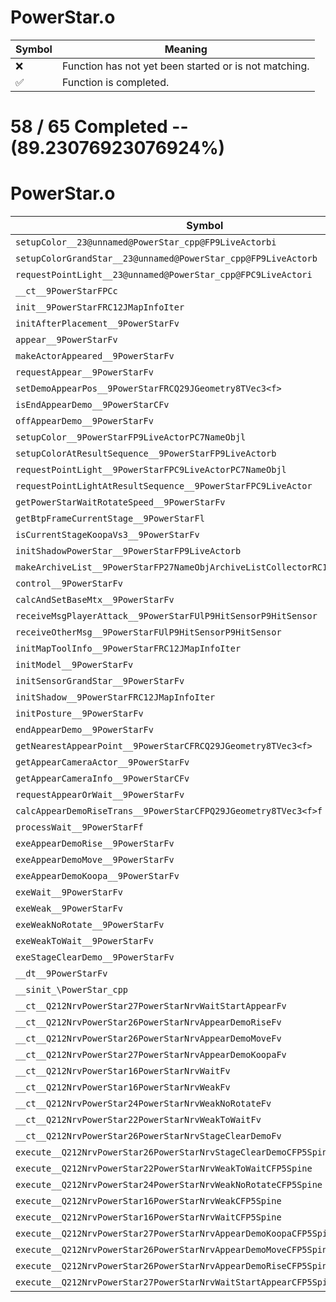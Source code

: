 # PowerStar.o
| Symbol | Meaning 
| ------------- | ------------- 
| :x: | Function has not yet been started or is not matching. 
| :white_check_mark: | Function is completed. 


# 58 / 65 Completed -- (89.23076923076924%)
# PowerStar.o
| Symbol | Decompiled? |
| ------------- | ------------- |
| `setupColor__23@unnamed@PowerStar_cpp@FP9LiveActorbi` | :white_check_mark: |
| `setupColorGrandStar__23@unnamed@PowerStar_cpp@FP9LiveActorb` | :white_check_mark: |
| `requestPointLight__23@unnamed@PowerStar_cpp@FPC9LiveActori` | :white_check_mark: |
| `__ct__9PowerStarFPCc` | :white_check_mark: |
| `init__9PowerStarFRC12JMapInfoIter` | :white_check_mark: |
| `initAfterPlacement__9PowerStarFv` | :white_check_mark: |
| `appear__9PowerStarFv` | :white_check_mark: |
| `makeActorAppeared__9PowerStarFv` | :white_check_mark: |
| `requestAppear__9PowerStarFv` | :white_check_mark: |
| `setDemoAppearPos__9PowerStarFRCQ29JGeometry8TVec3<f>` | :white_check_mark: |
| `isEndAppearDemo__9PowerStarCFv` | :white_check_mark: |
| `offAppearDemo__9PowerStarFv` | :white_check_mark: |
| `setupColor__9PowerStarFP9LiveActorPC7NameObjl` | :white_check_mark: |
| `setupColorAtResultSequence__9PowerStarFP9LiveActorb` | :white_check_mark: |
| `requestPointLight__9PowerStarFPC9LiveActorPC7NameObjl` | :white_check_mark: |
| `requestPointLightAtResultSequence__9PowerStarFPC9LiveActor` | :white_check_mark: |
| `getPowerStarWaitRotateSpeed__9PowerStarFv` | :white_check_mark: |
| `getBtpFrameCurrentStage__9PowerStarFl` | :white_check_mark: |
| `isCurrentStageKoopaVs3__9PowerStarFv` | :white_check_mark: |
| `initShadowPowerStar__9PowerStarFP9LiveActorb` | :white_check_mark: |
| `makeArchiveList__9PowerStarFP27NameObjArchiveListCollectorRC12JMapInfoIter` | :white_check_mark: |
| `control__9PowerStarFv` | :white_check_mark: |
| `calcAndSetBaseMtx__9PowerStarFv` | :x: |
| `receiveMsgPlayerAttack__9PowerStarFUlP9HitSensorP9HitSensor` | :white_check_mark: |
| `receiveOtherMsg__9PowerStarFUlP9HitSensorP9HitSensor` | :white_check_mark: |
| `initMapToolInfo__9PowerStarFRC12JMapInfoIter` | :white_check_mark: |
| `initModel__9PowerStarFv` | :white_check_mark: |
| `initSensorGrandStar__9PowerStarFv` | :white_check_mark: |
| `initShadow__9PowerStarFRC12JMapInfoIter` | :white_check_mark: |
| `initPosture__9PowerStarFv` | :white_check_mark: |
| `endAppearDemo__9PowerStarFv` | :white_check_mark: |
| `getNearestAppearPoint__9PowerStarCFRCQ29JGeometry8TVec3<f>` | :white_check_mark: |
| `getAppearCameraActor__9PowerStarFv` | :white_check_mark: |
| `getAppearCameraInfo__9PowerStarCFv` | :x: |
| `requestAppearOrWait__9PowerStarFv` | :white_check_mark: |
| `calcAppearDemoRiseTrans__9PowerStarCFPQ29JGeometry8TVec3<f>f` | :white_check_mark: |
| `processWait__9PowerStarFf` | :x: |
| `exeAppearDemoRise__9PowerStarFv` | :x: |
| `exeAppearDemoMove__9PowerStarFv` | :x: |
| `exeAppearDemoKoopa__9PowerStarFv` | :x: |
| `exeWait__9PowerStarFv` | :white_check_mark: |
| `exeWeak__9PowerStarFv` | :white_check_mark: |
| `exeWeakNoRotate__9PowerStarFv` | :white_check_mark: |
| `exeWeakToWait__9PowerStarFv` | :white_check_mark: |
| `exeStageClearDemo__9PowerStarFv` | :x: |
| `__dt__9PowerStarFv` | :white_check_mark: |
| `__sinit_\PowerStar_cpp` | :white_check_mark: |
| `__ct__Q212NrvPowerStar27PowerStarNrvWaitStartAppearFv` | :white_check_mark: |
| `__ct__Q212NrvPowerStar26PowerStarNrvAppearDemoRiseFv` | :white_check_mark: |
| `__ct__Q212NrvPowerStar26PowerStarNrvAppearDemoMoveFv` | :white_check_mark: |
| `__ct__Q212NrvPowerStar27PowerStarNrvAppearDemoKoopaFv` | :white_check_mark: |
| `__ct__Q212NrvPowerStar16PowerStarNrvWaitFv` | :white_check_mark: |
| `__ct__Q212NrvPowerStar16PowerStarNrvWeakFv` | :white_check_mark: |
| `__ct__Q212NrvPowerStar24PowerStarNrvWeakNoRotateFv` | :white_check_mark: |
| `__ct__Q212NrvPowerStar22PowerStarNrvWeakToWaitFv` | :white_check_mark: |
| `__ct__Q212NrvPowerStar26PowerStarNrvStageClearDemoFv` | :white_check_mark: |
| `execute__Q212NrvPowerStar26PowerStarNrvStageClearDemoCFP5Spine` | :white_check_mark: |
| `execute__Q212NrvPowerStar22PowerStarNrvWeakToWaitCFP5Spine` | :white_check_mark: |
| `execute__Q212NrvPowerStar24PowerStarNrvWeakNoRotateCFP5Spine` | :white_check_mark: |
| `execute__Q212NrvPowerStar16PowerStarNrvWeakCFP5Spine` | :white_check_mark: |
| `execute__Q212NrvPowerStar16PowerStarNrvWaitCFP5Spine` | :white_check_mark: |
| `execute__Q212NrvPowerStar27PowerStarNrvAppearDemoKoopaCFP5Spine` | :white_check_mark: |
| `execute__Q212NrvPowerStar26PowerStarNrvAppearDemoMoveCFP5Spine` | :white_check_mark: |
| `execute__Q212NrvPowerStar26PowerStarNrvAppearDemoRiseCFP5Spine` | :white_check_mark: |
| `execute__Q212NrvPowerStar27PowerStarNrvWaitStartAppearCFP5Spine` | :white_check_mark: |
